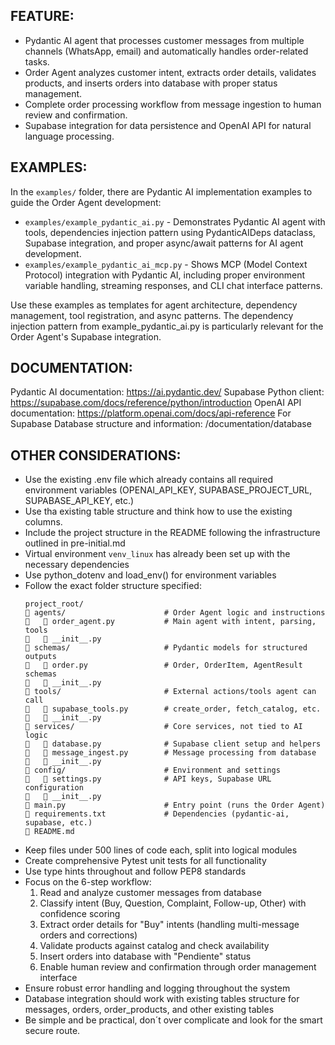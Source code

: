 ## FEATURE:

- Pydantic AI agent that processes customer messages from multiple channels (WhatsApp, email) and automatically handles order-related tasks.
- Order Agent analyzes customer intent, extracts order details, validates products, and inserts orders into database with proper status management.
- Complete order processing workflow from message ingestion to human review and confirmation.
- Supabase integration for data persistence and OpenAI API for natural language processing.

## EXAMPLES:

In the `examples/` folder, there are Pydantic AI implementation examples to guide the Order Agent development:

- `examples/example_pydantic_ai.py` - Demonstrates Pydantic AI agent with tools, dependencies injection pattern using PydanticAIDeps dataclass, Supabase integration, and proper async/await patterns for AI agent development.
- `examples/example_pydantic_ai_mcp.py` - Shows MCP (Model Context Protocol) integration with Pydantic AI, including proper environment variable handling, streaming responses, and CLI chat interface patterns.

Use these examples as templates for agent architecture, dependency management, tool registration, and async patterns. The dependency injection pattern from example_pydantic_ai.py is particularly relevant for the Order Agent's Supabase integration.

## DOCUMENTATION:

Pydantic AI documentation: https://ai.pydantic.dev/
Supabase Python client: https://supabase.com/docs/reference/python/introduction
OpenAI API documentation: https://platform.openai.com/docs/api-reference
For Supabase Database structure and information: /documentation/database

## OTHER CONSIDERATIONS:

- Use the existing .env file which already contains all required environment variables (OPENAI_API_KEY, SUPABASE_PROJECT_URL, SUPABASE_API_KEY, etc.)
- Use tha existing table structure and think how to use the existing columns. 
- Include the project structure in the README following the infrastructure outlined in pre-initial.md
- Virtual environment `venv_linux` has already been set up with the necessary dependencies
- Use python_dotenv and load_env() for environment variables
- Follow the exact folder structure specified:
  ```
  project_root/
     agents/                      # Order Agent logic and instructions
        order_agent.py           # Main agent with intent, parsing, tools
        __init__.py
     schemas/                     # Pydantic models for structured outputs
        order.py                 # Order, OrderItem, AgentResult schemas
        __init__.py
     tools/                       # External actions/tools agent can call
        supabase_tools.py        # create_order, fetch_catalog, etc.
        __init__.py
     services/                    # Core services, not tied to AI logic
        database.py              # Supabase client setup and helpers
        message_ingest.py        # Message processing from database
        __init__.py
     config/                      # Environment and settings
        settings.py              # API keys, Supabase URL configuration
        __init__.py
     main.py                      # Entry point (runs the Order Agent)
     requirements.txt             # Dependencies (pydantic-ai, supabase, etc.)
     README.md
  ```
- Keep files under 500 lines of code each, split into logical modules
- Create comprehensive Pytest unit tests for all functionality
- Use type hints throughout and follow PEP8 standards
- Focus on the 6-step workflow:
  1. Read and analyze customer messages from database
  2. Classify intent (Buy, Question, Complaint, Follow-up, Other) with confidence scoring
  3. Extract order details for "Buy" intents (handling multi-message orders and corrections)
  4. Validate products against catalog and check availability
  5. Insert orders into database with "Pendiente" status
  6. Enable human review and confirmation through order management interface
- Ensure robust error handling and logging throughout the system
- Database integration should work with existing tables structure for messages, orders, order_products, and other existing tables
- Be simple and be practical, don´t over complicate and look for the smart secure route.